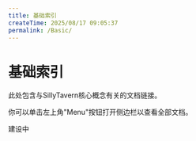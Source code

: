 ```yaml
---
title: 基础索引
createTime: 2025/08/17 09:05:37
permalink: /Basic/
---
```


# 基础索引

此处包含与SillyTavern核心概念有关的文档链接。

你可以单击左上角"Menu"按钮打开侧边栏以查看全部文档。

建设中